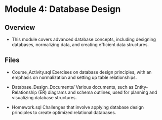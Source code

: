 # Module 4: Database Design

## Overview
  * This module covers advanced database concepts, including designing databases, normalizing data, and creating efficient data structures.

## Files
  * Course_Activity.sql
Exercises on database design principles, with an emphasis on normalization and setting up table relationships.
  * Database_Design_Documents/
Various documents, such as Entity-Relationship (ER) diagrams and schema outlines, used for planning and visualizing database structures.

  * Homework.sql
Challenges that involve applying database design principles to create optimized relational databases.

